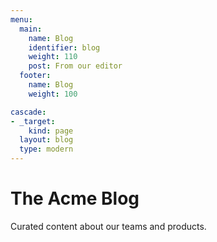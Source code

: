 ```yaml
---
menu:
  main:
    name: Blog
    identifier: blog
    weight: 110
    post: From our editor
  footer:
    name: Blog
    weight: 100

cascade:
- _target:
    kind: page
  layout: blog
  type: modern
---
```

The Acme Blog
============

Curated content about our teams and products.
